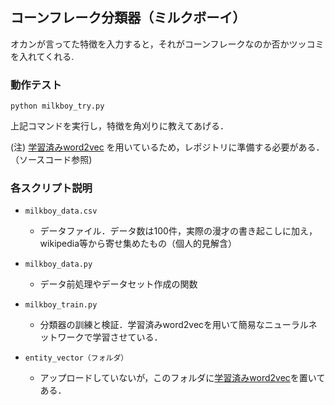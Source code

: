 ## コーンフレーク分類器（ミルクボーイ）
オカンが言ってた特徴を入力すると，それがコーンフレークなのか否かツッコミを入れてくれる.

### 動作テスト

```
python milkboy_try.py
```
上記コマンドを実行し，特徴を角刈りに教えてあげる．

(注) [学習済みword2vec](https://github.com/singletongue/WikiEntVec)
を用いているため，レポジトリに準備する必要がある．（ソースコード参照)

### 各スクリプト説明
- `milkboy_data.csv`
  - データファイル．データ数は100件，実際の漫才の書き起こしに加え，wikipedia等から寄せ集めたもの（個人的見解含）

- `milkboy_data.py`
  - データ前処理やデータセット作成の関数
  
- `milkboy_train.py`
  - 分類器の訓練と検証．学習済みword2vecを用いて簡易なニューラルネットワークで学習させている．
  
- `entity_vector（フォルダ）`
  - アップロードしていないが，このフォルダに[学習済みword2vec](https://github.com/singletongue/WikiEntVec)を置いてある．
